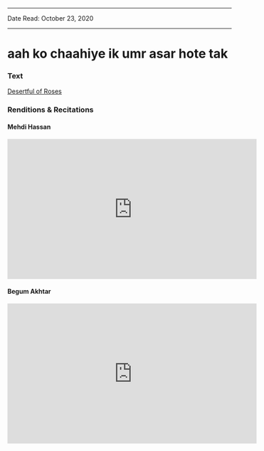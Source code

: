 ***
Date Read: October 23, 2020
***

# aah ko chaahiye ik umr asar hote tak

### Text
[Desertful of Roses](http://www.columbia.edu/itc/mealac/pritchett/00ghalib/078/index_078.html)

### Renditions & Recitations

#### Mehdi Hassan

<iframe width="560" height="315" src="https://www.youtube.com/embed/3Yz1hb3m1sU" title="YouTube video player" frameborder="0" allow="accelerometer; autoplay; clipboard-write; encrypted-media; gyroscope; picture-in-picture" allowfullscreen></iframe>

#### Begum Akhtar

<iframe width="560" height="315" src="https://www.youtube.com/embed/GOxxEH0CR04" title="YouTube video player" frameborder="0" allow="accelerometer; autoplay; clipboard-write; encrypted-media; gyroscope; picture-in-picture" allowfullscreen></iframe>

